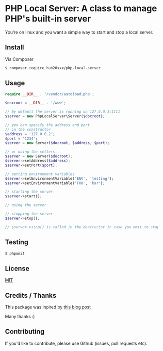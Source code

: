 # PHP Local Server: A class to manage PHP's built-in server

You're on linux and you want a simple way to start and stop a local server.

## Install

Via Composer

```bash
$ composer require hub20xxx/php-local-server
```

## Usage

```php
require __DIR__ . '/vendor/autoload.php';

$docroot = __DIR__ . '/www';

// by default the server is running on 127.0.0.1:1111
$server = new PhpLocalServer\Server($docroot);

// you can specify the address and port
// in the constructor
$address = '127.0.0.2';
$port = '1234';
$server = new Server($docroot, $address, $port);

// or using the setters
$server = new Server($docroot);
$server->setAddress($address);
$server->setPort($port);

// setting environment variables
$server->setEnvironmentVariable('ENV', 'testing');
$server->setEnvironmentVariable('FOO', 'bar');

// starting the server
$server->start();

// using the server

// stopping the server
$server->stop();

// $server->stop() is called in the destructor in case you omit to stop the server
```

## Testing

```bash
$ phpunit
```

## License

[MIT](LICENSE.md)

## Credits / Thanks

This package was inpired by [this blog post](http://tech.vg.no/2013/07/19/using-phps-built-in-web-server-in-your-test-suites/)

Many thanks :)

## Contributing

If you'd like to contribute, please use Github (issues, pull requests etc).
